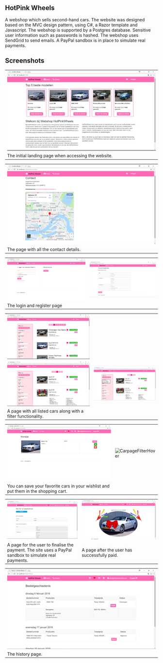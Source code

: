## HotPink Wheels
A webshop which sells second-hand cars. The website was designed based on the MVC design pattern, using C#, a Razor template and Javascript. The webshop is supported by a Postgres database. Sensitive user information such as passwords is hashed. The webshop uses SendGrid to send emails. A PayPal sandbox is in place to simulate real payments.

## Screenshots

<table><tr><td>
<img alt="Home" src="Screenshots/Home.PNG"> 
</td></tr>
<tr><td>The initial landing page when accessing the website.</td></tr>
</table>

<table><tr><td>
<img alt="Home" src="Screenshots/Contact.PNG"> 
</td></tr>
<tr><td>The page with all the contact details.</td></tr>
</table>

<table><tr><td>
<img alt="CarpageFilter" src="Screenshots/Login.PNG">
</td><td>
<img alt="CarpageFilterHover" src="Screenshots/Register.PNG">
</td></tr>
<tr><td>The login and register page</td></tr>
</table>

<table><tr><td>
<img alt="Carpage" src="Screenshots/Carpage.PNG">
</td></tr>
<tr><td>
<img alt="CarpageFilter" src="Screenshots/CarpageFilter.PNG">
</td><td>
<img alt="CarpageFilterHover" src="Screenshots/CarpageFilterHover.png">
</td></tr>
<tr><td>A page with all listed cars along with a filter functionality.<td></tr>
</table>

<table><tr><td>
<img alt="CarpageFilter" src="Screenshots/Whish.PNG">
</td><td>
<img alt="CarpageFilterHover" src="Screenshots/ShoppingCart.PNG">
</td></tr>
<tr><td>You can save your favorite cars in your wishlist and put them in the shopping cart.</td></tr>
</table>

<table><tr><td>
<img alt="CarpageFilter" src="Screenshots/CheckOut.PNG">
</td><td>
<img alt="CarpageFilterHover" src="Screenshots/Finish.PNG">
</td></tr>
<tr><td>A page for the user to finalise the payment. The site uses a PayPal sandbox to simulate real payments.</td><td>A page after the user has successfully paid.</td></tr>
</table>

<table><tr><td>
<img alt="Home" src="Screenshots/History.PNG"> 
</td></tr>
<tr><td>The history page.</td></tr>
</table>





